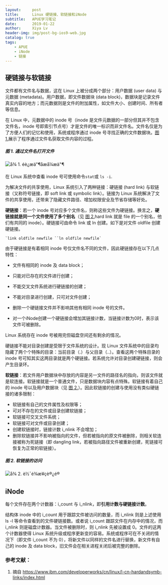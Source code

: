 ```yaml
---
layout:     post
title:      Linux 硬链接、软链接和iNode
subtitle:   APUE学习笔记
date:       2019-01-22
author:     Xiya Lv
header-img: img/post-bg-ios9-web.jpg
catalog: true
tags:
    - APUE
    - iNode
    - 链接
---
```


## 硬链接与软链接

文件都有文件名与数据，这在 Linux 上被分成两个部分：用户数据 (user data) 与元数据 (metadata)。用户数据，即文件数据块 (data block)，数据块是记录文件真实内容的地方；而元数据则是文件的附加属性，如文件大小、创建时间、所有者等信息。

在 Linux 中，元数据中的 inode 号（inode 是文件元数据的一部分但其并不包含文件名，inode 号即索引节点号）才是文件的唯一标识而非文件名。文件名仅是为了方便人们的记忆和使用，系统或程序通过 inode 号寻找正确的文件数据块。[图 1.](https://www.ibm.com/developerworks/cn/linux/l-cn-hardandsymb-links/index.html#fig1)展示了程序通过文件名获取文件内容的过程。

##### 图 1. 通过文件名打开文件

![å¾ 1. éè¿æä"¶åæå¼æä"¶](https://www.ibm.com/developerworks/cn/linux/l-cn-hardandsymb-links/image001.jpg)

在 Linux 系统中查看 inode 号可使用命令` stat `或 `ls -i`.

为解决文件的共享使用，Linux 系统引入了两种链接：硬链接 (hard link) 与软链接（又称符号链接，即 soft link 或 symbolic link）。链接为 Linux 系统解决了文件的共享使用，还带来了隐藏文件路径、增加权限安全及节省存储等好处。



**硬链接**：若一个 inode 号对应多个文件名，则称这些文件为硬链接。换言之，**硬链接就是同一个文件使用了多个别名**（见 [图 2.](https://www.ibm.com/developerworks/cn/linux/l-cn-hardandsymb-links/index.html#fig2)hard link 就是 file 的一个别名，他们有共同的 inode）。硬链接可由命令 link 或 ln 创建。如下是对文件 oldfile 创建硬链接。

```
`link oldfile newfile ``ln oldfile newfile`
```

由于硬链接是有着相同 inode 号仅文件名不同的文件，因此硬链接存在以下几点特性：

- 文件有相同的 inode 及 data block；
- 只能对已存在的文件进行创建；
- 不能交叉文件系统进行硬链接的创建；
- 不能对目录进行创建，只可对文件创建；
- 删除一个硬链接文件并不影响其他有相同 inode 号的文件。

- 对一个iNode创建一个硬链接会增加其链接计数，当链接计数为0时，表示该文件可被删除。

Linux 系统存在 inode 号被用完但磁盘空间还有剩余的情况。

硬链接不能对目录创建是受限于文件系统的设计。现 Linux 文件系统中的目录均隐藏了两个个特殊的目录：当前目录（.）与父目录（..）。查看这两个特殊目录的 inode 号可知其实这两目录就是两个硬链接。若系统允许对目录创建硬链接，则会产生目录环。

**软链接**：若文件用户数据块中存放的内容是另一文件的路径名的指向，则该文件就是软连接。软链接就是一个普通文件，只是数据块内容有点特殊。软链接有着自己的 inode 号以及用户数据块（见 [图 2.](https://www.ibm.com/developerworks/cn/linux/l-cn-hardandsymb-links/index.html#fig2)）。因此软链接的创建与使用没有类似硬链接的诸多限制：

- 软链接有自己的文件属性及权限等；
- 可对不存在的文件或目录创建软链接；
- 软链接可交叉文件系统；
- 软链接可对文件或目录创建；
- 创建软链接时，链接计数 i_nlink 不会增加；
- 删除软链接并不影响被指向的文件，但若被指向的原文件被删除，则相关软连接被称为死链接（即 dangling link，若被指向路径文件被重新创建，死链接可恢复为正常的软链接）。

##### 图 2. 软链接的访问

![å¾ 2. è½¯é¾æ¥çè®¿é®](https://www.ibm.com/developerworks/cn/linux/l-cn-hardandsymb-links/image002.jpg)

## iNode

每个文件存在两个计数器：i_count 与 i_nlink，即**引用计数与硬链接计数**。

结构体 inode 中的 i_count 用于跟踪文件被访问的数量，而 i_nlink 则是上述使用 ls -l 等命令查看到的文件硬链接数。或者说 i_count 跟踪文件在内存中的情况，而 i_nlink 则是磁盘计数器。当文件被删除时，则 i_nlink 先被设置成 0。文件的这两个计数器使得 Linux 系统升级或程序更新变的容易。系统或程序可在不关闭的情况下（即文件 i_count 不为 0），将新文件以同样的文件名进行替换，新文件有自己的 inode 及 data block，旧文件会在相关进程关闭后被完整的删除。

### 参考文献：

1. 摘自 https://www.ibm.com/developerworks/cn/linux/l-cn-hardandsymb-links/index.html

















